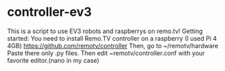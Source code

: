 # controller-ev3
This is a script to use EV3 robots and raspberrys on remo.tv!
Getting started:
You need to install Remo.TV controller on a raspberry (I used Pi 4 4GB)
https://github.com/remotv/controller
Then, go to ~/remotv/hardware
Paste there only .py files.
Then edit ~remotv/controller.conf with your favorite editor.(nano in my case)
